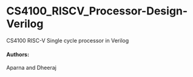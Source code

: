 # CS4100_RISCV_Processor-Design-Verilog
CS4100 RISC-V Single cycle processor in Verilog


#### Authors: 
Aparna and Dheeraj
